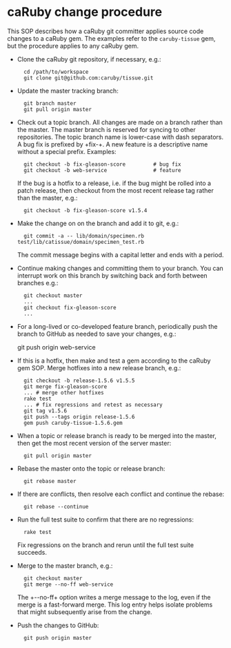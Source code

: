caRuby change procedure
===============================
This SOP describes how a caRuby git committer applies source code changes to a caRuby gem.
The examples refer to the `caruby-tissue` gem, but the procedure applies to any caRuby gem.

* Clone the caRuby git repository, if necessary, e.g.:

        cd /path/to/workspace
        git clone git@github.com:caruby/tissue.git

* Update the master tracking branch:

        git branch master
        git pull origin master
    
* Check out a topic branch. All changes are made on a branch rather than the master.
  The master branch is reserved for syncing to other repositories. The topic branch name is
  lower-case with dash separators. A bug fix is prefixed by +fix-+. A new feature is a
  descriptive name without a special prefix. Examples:

        git checkout -b fix-gleason-score         # bug fix
        git checkout -b web-service               # feature

    If the bug is a hotfix to a release, i.e. if the bug might be rolled into a
    patch release, then checkout from the most recent release tag rather than the
    master, e.g.:

        git checkout -b fix-gleason-score v1.5.4

* Make the change on on the branch and add it to git, e.g.:

        git commit -a -- lib/domain/specimen.rb test/lib/catissue/domain/specimen_test.rb
       
  The commit message begins with a capital letter and ends with a period.

* Continue making changes and committing them to your branch. You can interrupt work
  on this branch by switching back and forth between branches e.g.:
  
        git checkout master
        ...
        git checkout fix-gleason-score
        ...

* For a long-lived or co-developed feature branch, periodically push the branch to GitHub
  as needed to save your changes, e.g.:

  git push origin web-service

* If this is a hotfix, then make and test a gem according to the caRuby gem SOP.
  Merge hotfixes into a new release branch, e.g.:

        git checkout -b release-1.5.6 v1.5.5
        git merge fix-gleason-score
        ... # merge other hotfixes
        rake test
        ... # fix regressions and retest as necessary
        git tag v1.5.6
        git push --tags origin release-1.5.6
        gem push caruby-tissue-1.5.6.gem

* When a topic or release branch is ready to be merged into the master, then get the most
  recent version of the server master:

        git pull origin master

* Rebase the master onto the topic or release branch:

        git rebase master

* If there are conflicts, then resolve each conflict and continue the rebase:

        git rebase --continue

* Run the full test suite to confirm that there are no regressions:

        rake test
  
    Fix regressions on the branch and rerun until the full test suite succeeds.
 
* Merge to the master branch, e.g.:

        git checkout master
        git merge --no-ff web-service

    The +--no-ff+ option writes a merge message to the log, even if the merge is a fast-forward merge.
    This log entry helps isolate problems that might subsequently arise from the change. 
  
* Push the changes to GitHub:

        git push origin master
